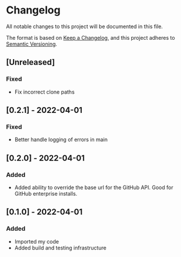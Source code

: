 # Changelog
All notable changes to this project will be documented in this file.

The format is based on [Keep a Changelog](https://keepachangelog.com/en/1.1.0/),
and this project adheres to [Semantic Versioning](https://semver.org/spec/v2.0.0.html).

## [Unreleased]
### Fixed
- Fix incorrect clone paths

## [0.2.1] - 2022-04-01
### Fixed
- Better handle logging of errors in main

## [0.2.0] - 2022-04-01
### Added
- Added ability to override the base url for the GitHub API. Good for GitHub enterprise installs.

## [0.1.0] - 2022-04-01
### Added
- Imported my code
- Added build and testing infrastructure
